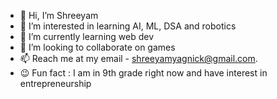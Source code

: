 - 👋 Hi, I’m Shreeyam
- 👀 I’m interested in learning AI, ML, DSA and robotics
- 🌱 I’m currently learning web dev
- 💞️ I’m looking to collaborate on games
- 📫 Reach me at my email - shreeyamyagnick@gmail.com.
- 😉 Fun fact : I am in 9th grade right now and have interest in entrepreneurship
<!---
ShreeyamYagnick/ShreeyamYagnick is a ✨ special ✨ repository because its `README.md` (this file) appears on your GitHub profile.
You can click the Preview link to take a look at your changes.
--->

